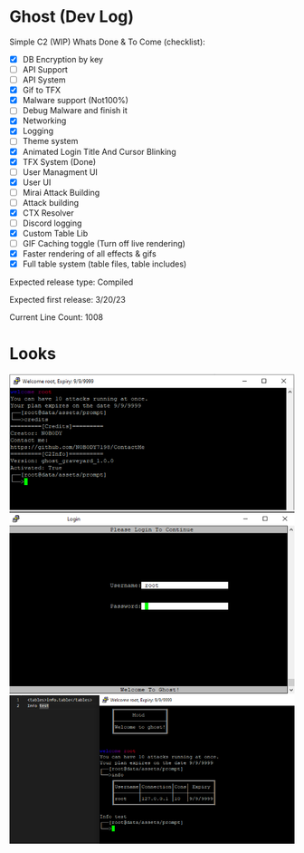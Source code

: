 # Ghost (Dev Log)
Simple C2 (WIP)
Whats Done & To Come (checklist):
- [x] DB Encryption by key
- [ ] API Support
- [ ] API System
- [x] Gif to TFX
- [x] Malware support (Not100%)
- [ ] Debug Malware and finish it
- [x] Networking
- [x] Logging
- [ ] Theme system
- [x] Animated Login Title And Cursor Blinking
- [x] TFX System (Done)
- [ ] User Managment UI
- [x] User UI
- [ ] Mirai Attack Building
- [ ] Attack building
- [x] CTX Resolver
- [ ] Discord logging
- [x] Custom Table Lib
- [ ] GIF Caching toggle (Turn off live rendering)
- [x] Faster rendering of all effects & gifs
- [x] Full table system (table files, table includes)

Expected release type: Compiled

Expected first release: 3/20/23

Current Line Count: 1008 
# Looks
![DevImage](https://raw.githubusercontent.com/N0B0DY7198/Ghost/main/ui.png)
![DevImage2](https://raw.githubusercontent.com/N0B0DY7198/Ghost/main/best_login.png)
![DevImage3](https://raw.githubusercontent.com/N0B0DY7198/Ghost/main/tables.png)
